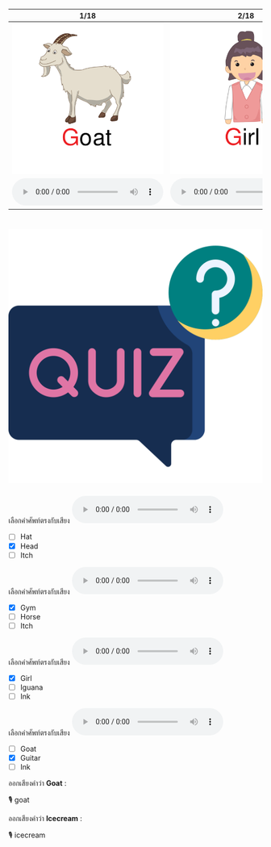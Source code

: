 <div class="carrousel">


|1/18|2/18|3/18|4/18|5/18|6/18|7/18|8/18|9/18|10/18|11/18|12/18|13/18|14/18|15/18|16/18|17/18|18/18|
| :----: | :----: | :----: | :----: | :----: | :----: | :----: | :----: | :----: | :----: | :----: | :----: | :----: | :----: | :----: | :----: | :----: | :----: |
|![](/media/img/G-H-I__goat.svg)|![](/media/img/G-H-I__girl.svg)|![](/media/img/G-H-I__guitar.svg)|![](/media/img/G-H-I__giraffe.svg)|![](/media/img/G-H-I__gym.svg)|![](/media/img/G-H-I__ginger.svg)|![](/media/img/G-H-I__house.svg)|![](/media/img/G-H-I__head.svg)|![](/media/img/G-H-I__hat.svg)|![](/media/img/G-H-I__horse.svg)|![](/media/img/G-H-I__hen.svg)|![](/media/img/G-H-I__hamburger.svg)|![](/media/img/G-H-I__icecream.svg)|![](/media/img/G-H-I__insect.svg)|![](/media/img/G-H-I__image.svg)|![](/media/img/G-H-I__ink.svg)|![](/media/img/G-H-I__iguana.svg)|![](/media/img/G-H-I__itch.svg)|
|![](/media/audio/goat.mp3)|![](/media/audio/girl.mp3)|![](/media/audio/guitar.mp3)|![](/media/audio/giraffe.mp3)|![](/media/audio/gym.mp3)|![](/media/audio/ginger.mp3)|![](/media/audio/house.mp3)|![](/media/audio/head.mp3)|![](/media/audio/hat.mp3)|![](/media/audio/horse.mp3)|![](/media/audio/hen.mp3)|![](/media/audio/hamburger.mp3)|![](/media/audio/icecream.mp3)|![](/media/audio/insect.mp3)|![](/media/audio/image.mp3)|![](/media/audio/ink.mp3)|![](/media/audio/iguana.mp3)|![](/media/audio/itch.mp3)|

</div>



# ![icon](/media/icons/quiz.svg) 

<div class=question>

เลือกคำศัพท์ตรงกับเสียง ![](/media/audio/head.mp3) 
 - [ ] Hat
 - [x] Head
 - [ ] Itch
</div>

<div class=question>

เลือกคำศัพท์ตรงกับเสียง ![](/media/audio/gym.mp3) 
 - [x] Gym
 - [ ] Horse
 - [ ] Itch
</div>

<div class=question>

เลือกคำศัพท์ตรงกับเสียง ![](/media/audio/girl.mp3) 
 - [x] Girl
 - [ ] Iguana
 - [ ] Ink
</div>

<div class=question>

เลือกคำศัพท์ตรงกับเสียง ![](/media/audio/guitar.mp3) 
 - [ ] Goat
 - [x] Guitar
 - [ ] Ink
</div>

<div class=question>

ออกเสียงคำว่า **Goat** :

🎙️ goat

</div>
<div class=question>

ออกเสียงคำว่า **Icecream** :

🎙️ icecream

</div>
